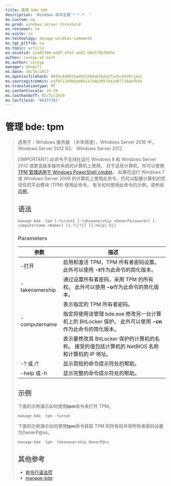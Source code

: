 ```yaml
---
title: 管理 bde tpm
description: 'Windows 命令主题 * * *- '
ms.custom: na
ms.prod: windows-server-threshold
ms.reviewer: na
ms.suite: na
ms.technology: manage-windows-commands
ms.tgt_pltfrm: na
ms.topic: article
ms.assetid: 11a8530d-edd7-4fe3-ae81-b943766760fe
author: coreyp-at-msft
ms.author: coreyp
manager: dongill
ms.date: 10/16/2017
ms.openlocfilehash: 0d41c846034ad421d0da81bda57acbcd419c1ae1
ms.sourcegitcommit: eaf071249b6eb6b1a758b38579a2d87710abfb54
ms.translationtype: MT
ms.contentlocale: zh-CN
ms.lasthandoff: 05/31/2019
ms.locfileid: "66437391"
---
```

# <a name="manage-bde-tpm"></a>管理 bde: tpm

> 适用于：Windows 服务器 （半年频道），Windows Server 2016 中，Windows Server 2012 R2、 Windows Server 2012
> 
> [!IMPORTANT]
> 此命令不支持在运行 Windows 8 和 Windows Server 2012 或更高版本操作系统的计算机上使用。 对于这些计算机，你可以使用[TPM 管理适用于 Windows PowerShell cmdlet](https://docs.microsoft.com/en-us/powershell/module/trustedplatformmodule/)。
> 如果在运行 Windows 7 或 Windows Server 2008 的计算机上使用此命令，仍可以配置计算机的受信任的平台模块 (TPM) 使用此命令。 有关如何使用此命令的示例，请参阅[示例](#BKMK_Examples)。
> ## <a name="syntax"></a>语法
> ```
> manage-bde -tpm [-turnon] [-takeownership <OwnerPassword>] [-computername <Name>] [{-?|/?}] [{-help|-h}]
> ```
> ### <a name="parameters"></a>Parameters
> 
> |    参数    |                                                                              描述                                                                               |
> |-----------------|------------------------------------------------------------------------------------------------------------------------------------------------------------------------|
> |     -打开     |              启用和激活 TPM，TPM 所有者密码设置。 此外可以使用 **-t**作为此命令的简化版本。              |
> | -takeownership  |                      通过设置所有者密码，采用 TPM 的所有权。 此外可以使用 **-o**作为此命令的简化版本。                       |
> | <OwnerPassword> |                                                      表示指定的 TPM 所有者密码。                                                       |
> |  -computername  | 指定将使用该管理 bde.exe 修改另一台计算机上的 BitLocker 保护。 此外可以使用 **-cn**作为此命令的简化版本。 |
> |     <Name>      |    表示要修改其 BitLocker 保护的计算机的名称。 接受的值包括计算机的 NetBIOS 名称和计算机的 IP 地址。     |
> |    -? 或 /?     |                                                               显示简短的命令提示符处的帮助。                                                               |
> |   -help 或-h   |                                                             显示完整的命令提示符处的帮助。                                                              |
> 
> ## <a name="BKMK_Examples"></a>示例
> 下面的示例演示如何使用**tpm**命令来打开 TPM。
> ```
> manage-bde  tpm -turnon
> ```
> 下面的示例演示如何使用**tpm**命令获取 TPM 的所有权并将所有者密码设置为0wnerP@ss。
> ```
> manage-bde  tpm  takeownership 0wnerP@ss
> ```
> ## <a name="additional-references"></a>其他参考
> -   [命令行语法项](command-line-syntax-key.md)
> -   [manage-bde](manage-bde.md)
